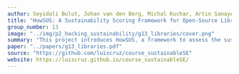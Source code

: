 ```yaml
---
author: Seyidali Bulut, Johan van den Berg, Michal Kuchar, Artin Sanaye
title: "HowSUS: A Sustainability Scoring Framework for Open-Source Libraries"
group_number: 13
image: "../img/p2_hacking_sustainability/g13_libraries/cover.png"
summary: "This project introduces HowSUS, a framework to assess the sustainability of software libraries using metrics such as performance, maintainability, community, and security."
paper: "../papers/g13_libraries.pdf"
source: "https://github.com/luiscruz/course_sustainableSE"
website: https://luiscruz.github.io/course_sustainableSE/
---
```


